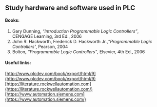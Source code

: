 ## Study hardware and software used in PLC
#### Books:
1. Gary Dunning, _“Introduction Programmable Logic Controllers”_, CENGAGE Learning, 3rd Ed., 2006
2. John R. Hackworth, Frederick D. Hackworth Jr.,_“Programmable Logic Controllers'_, Pearson, 2004
3. Bolton, _“Programmable Logic Controllers”_, Elsevier, 4th Ed., 2006


#### Useful links:
[http://www.plcdev.com/book/export/html/9](http://www.plcdev.com/book/export/html/9)
[https://literature.rockwellautomation.com](https://literature.rockwellautomation.com/)
[https://www.automation.siemens.com](https://www.automation.siemens.com/)
